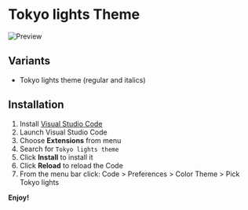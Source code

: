 # Tokyo lights Theme

<img src="https://res.cloudinary.com/batn05000/image/upload/v1598193942/preview_am0xnj.png" alt="Preview">

## Variants

- Tokyo lights theme (regular and italics)

## Installation

1.  Install [Visual Studio Code](https://code.visualstudio.com/)
2.  Launch Visual Studio Code
3.  Choose **Extensions** from menu
4.  Search for `Tokyo lights theme`
5.  Click **Install** to install it
6.  Click **Reload** to reload the Code
7.  From the menu bar click: Code > Preferences > Color Theme > Pick Tokyo lights

**Enjoy!**
